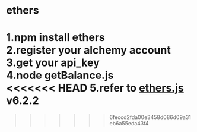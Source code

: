 # ethers
1.npm install ethers<br>
2.register your alchemy account<br>
3.get your api_key<br>
4.node getBalance.js<br>
<<<<<<< HEAD
5.refer to [ethers.js](https://docs.ethers.org/v6/api/providers/#Provider
) v6.2.2 <br>
=======
>>>>>>> 6feccd2fda00e3458d086d09a31eb6a55eda43f4
